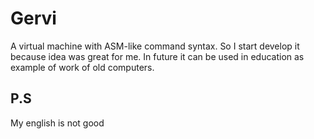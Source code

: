 # Gervi

A virtual machine with ASM-like command syntax.
So I start develop it because idea was great for me. In future it can be used in education as example of work of old computers.

## P.S

My english is not good
